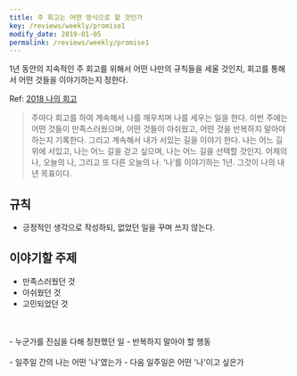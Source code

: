```yaml
---
title: 주 회고는 어떤 방식으로 할 것인가
key: /reviews/weekly/promise1
modify_date: 2019-01-05
permalink: /reviews/weekly/promise1
---
```


1년 동안의 지속적인 주 회고를 위해서 어떤 나만의 규칙들을 세울 것인지, 회고를 통해서 어떤 것들을 이야기하는지 정한다.

<!--more-->

Ref: [2018 나의 회고](https://ssosso.github.io/2018/12/30/2018-%EB%82%98%EC%9D%98-%ED%9A%8C%EA%B3%A0.html)

> 주마다 회고를 하여 계속해서 나를 깨우치며 나를 세우는 일을 한다. 이번 주에는 어떤 것들이 만족스러웠으며, 어떤 것들이 아쉬웠고, 어떤 것을 반복하지 말아야 하는지 기록한다. 그리고 계속해서 내가 서있는 길을 이야기 한다. 나는 어느 길 위에 서있고, 나는 어느 길을 걷고 싶으며, 나는 어느 길을 선택할 것인지. 어제의 나, 오늘의 나, 그리고 또 다른 오늘의 나. ‘나’를 이야기하는 1년. 그것이 나의 내년 목표이다.

## 규칙
- 긍정적인 생각으로 작성하되, 없었던 일을 꾸며 쓰지 않는다.

## 이야기할 주제
- 만족스러웠던 것
- 아쉬웠던 것
- 고민되었던 것
<br/>
<br/>
- 누군가를 진심을 다해 칭찬했던 일
- 반복하지 말아야 할 행동
<br/>
<br/>
- 일주일 간의 나는 어떤 '나'였는가
- 다음 일주일은 어떤 '나'이고 싶은가
